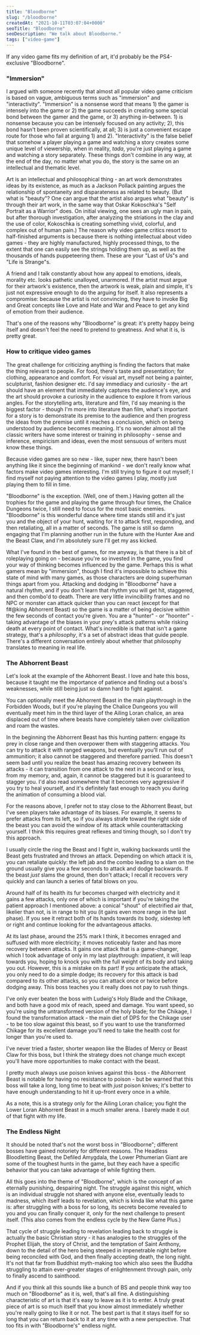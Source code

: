 ```yaml
---
title: "Bloodborne"
slug: "/bloodborne"
createdAt: "2021-10-11T03:07:04+0000"
seoTitle: "Bloodborne"
seoDescription: "We talk about Bloodborne."
tags: ["video-game"]
---
```


If any video game fits my definition of art, it'd probably be the PS4-exclusive "Bloodborne".

### "Immersion"

I argued with someone recently that almost all popular video game criticism is based on vague, ambiguous terms such as "immersion" and "interactivity". "Immersion" is a nonsense word that means 1) the gamer is intensely into the game or 2) the game succeeds in creating some special bond between the gamer and the game, or 3) anything in-between. 1) is nonsense because you can be intensely focused on any activity; 2), this bond hasn't been proven scientifically, at all; 3) is just a convenient escape route for those who fail at arguing 1) and 2). "Interactivity" is the false belief that somehow a player playing a game and watching a story creates some unique level of viewership, when in reality, _tada_, you're just playing a game and watching a story separately. These things don't combine in any way, at the end of the day, no matter what you do, the story is the same on an intellectual and thematic level.

Art is an intellectual and philosophical thing - an art work demonstrates ideas by its existence, as much as a Jackson Pollack painting argues the relationship of spontaneity and disparateness as related to beauty. (But what is "beauty"? One can argue that the artist also argues what "beauty" is through their art work, in the same way that Oskar Kokoschka's "Self Portrait as a Warrior" does. On initial viewing, one sees an ugly man in pain, but after thorough investigation, after analyzing the striations in the clay and the use of color, Kokoschka is creating something vivid, colorful, and complex out of human pain.) The reason why video game critics resort to half-finished arguments is because there is nothing intellectual about video games - they are highly manufactured, highly processed things, to the extent that one can easily see the strings holding them up, as well as the thousands of hands puppeteering them. These are your "Last of Us"s and "Life is Strange"s.

A friend and I talk constantly about how any appeal to emotions, ideals, morality etc. looks pathetic unalloyed, unarmored. If the artist must argue for their artwork's existence, then the artwork is weak, plain and simple, it's just not expressive enough to do the arguing for itself. It also represents a compromise: because the artist is not convincing, they have to invoke Big and Great concepts like Love and Hate and War and Peace to get any kind of emotion from their audience.

That's one of the reasons why "Bloodborne" is great: it's pretty happy being itself and doesn't feel the need to pretend to greatness. And what it is, is pretty great.

### How to critique video games

The great challenge for criticizing anything is finding the factors that make the thing relevant to people. For food, there's taste and presentation; for clothing, appearance and comfort. For visual art, myself not being a painter, sculpturist, fashion designer etc. I'd say immediacy and curiosity - the art should have an element that immediately captures the audience's eye, and the art should provoke a curiosity in the audience to explore it from various angles. For the storytelling arts, literature and film, I'd say meaning is the biggest factor - though I'm more into literature than film, what's important for a story is to demonstrate its premise to the audience and then progress the ideas from the premise until it reaches a conclusion, which on being understood by audience becomes meaning. It's no wonder almost all the classic writers have some interest or training in philosophy - sense and inference, empiricism and ideas, even the most sensuous of writers must know these things.

Because video games are so new - like, super new, there hasn't been anything like it since the beginning of mankind - we don't really know what factors make video games interesting. I'm still trying to figure it out myself; I find myself not paying attention to the video games I play, mostly just playing them to fill in time.

"Bloodborne" is the exception. (Well, one of them.) Having gotten all the trophies for the game and playing the game through four times, the Chalice Dungeons twice, I still need to focus for the most basic enemies. "Bloodborne" is this wonderful dance where time stands still and it's just you and the object of your hunt, waiting for it to attack first, responding, and then retaliating, all in a matter of seconds. The game is still so damn engaging that I'm planning another run in the future with the Hunter Axe and the Beast Claw, and I'm absolutely sure I'll get my ass kicked.

What I've found in the best of games, for me anyway, is that there is a bit of roleplaying going on - because you're so invested in the game, you find your way of thinking becomes influenced by the game. Perhaps this is what gamers mean by "immersion", though I find it's impossible to achieve this state of mind with many games, as those characters are doing superhuman things apart from you. Attacking and dodging in "Bloodborne" have a natural rhythm, and if you don't learn that rhythm you will get hit, staggered, and then combo'd to death. There are very little invincibility frames and no NPC or monster can attack quicker than you can react (except for that f#@king Abhorrent Beast) so the game is a matter of being decisive within the few seconds of contact you're given. You are a "hunter" - or "hoonter" - taking advantage of the biases in your prey's attack patterns while risking death at every point of contact. What's incredible is that that isn't a game strategy, that's a _philosophy_, it's a set of abstract ideas that guide people. There's a different conversation entirely about whether that philosophy translates to meaning in real life.

### The Abhorrent Beast

Let's look at the example of the Abhorrent Beast. I love and hate this boss, because it taught me the importance of patience and finding out a boss's weaknesses, while still being just so damn hard to fight against.

You can optionally meet the Abhorrent Beast in the main playthrough in the Forbidden Woods, but if you're playing the Chalice Dungeons you will eventually meet him in the third layer of the Ailing Loran chalice, an area displaced out of time where beasts have completely taken over civilization and roam the wastes.

In the beginning the Abhorrent Beast has this hunting pattern: engage its prey in close range and then overpower them with staggering attacks. You can try to attack it with ranged weapons, but eventually you'll run out of ammunition; it also cannot be staggered and therefore parried. This doesn't seem bad until you realize the beast has amazing recovery between its attacks - it can transition from one attack to the next in a second or less, from my memory, and, again, it cannot be staggered but it is guaranteed to stagger you. I'd also read somewhere that it becomes very aggressive if you try to heal yourself, and it's definitely fast enough to reach you during the animation of consuming a blood vial.

For the reasons above, I prefer not to stay close to the Abhorrent Beast, but I've seen players take advantage of its biases. For example, it seems to prefer attacks from its left, so if you always strafe toward the right side of the beast you can avoid the window of its attack while counterattacking yourself. I think this requires great reflexes and timing though, so I don't try this approach.

I usually circle the ring the Beast and I fight in, walking backwards until the Beast gets frustrated and throws an attack. Depending on which attack it is, you can retaliate quickly: the left jab and the combo leading to a slam on the ground usually give you a few seconds to attack and dodge backwards. If the beast _just_ slams the ground, then don't attack; I recall it recovers very quickly and can launch a series of fatal blows on you.

Around half of its health its fur becomes charged with electricity and it gains a few attacks, only one of which is important if you're taking the patient approach I mentioned above: a conical "shout" of electrified air that, likelier than not, is in range to hit you (it gains even more range in the last phase). If you see it retract both of its hands towards its body, sidestep left or right and continue looking for the advantageous attacks.

At its last phase, around the 25% mark I think, it becomes enraged and suffused with more electricity; it moves noticeably faster and has more recovery between attacks. It gains one attack that is a game-changer, which I took advantage of only in my last playthrough: impatient, it will leap towards you, hoping to knock you with the full weight of its body and taking you out. However, this is a mistake on its part! If you anticipate the attack, you only need to do a simple dodge; its recovery for this attack is bad compared to its other attacks, so you can attack once or twice before dodging away. This boss teaches you it really does not pay to rush things.

I've only ever beaten the boss with Ludwig's Holy Blade and the Chikage, and both have a good mix of reach, speed and damage. You want speed, so you're using the untransformed version of the holy blade; for the Chikage, I found the transformation attack - the main diet of DPS for the Chikage user - to be too slow against this beast, so if you want to use the transformed Chikage for its excellent damage you'll need to take the health cost for longer than you're used to.

I've never tried a faster, shorter weapon like the Blades of Mercy or Beast Claw for this boss, but I think the strategy does not change much except you'll have more opportunities to make contact with the beast.

I pretty much always use poison knives against this boss - the Abhorrent Beast is notable for having no resistance to poison - but be warned that this boss will take a long, long time to beat with _just_ poison knives; it's better to have enough understanding to hit it up-front every once in a while.

As a note, this is a strategy only for the Ailing Loran chalice; you fight the Lower Loran Abhorrent Beast in a much smaller arena. I barely made it out of that fight with my life.

### The Endless Night

It should be noted that's not the worst boss in "Bloodborne"; different bosses have gained notoriety for different reasons. The Headless Bloodletting Beast, the Defiled Amygdala, the Lower Pthumerian Giant are some of the toughest hunts in the game, but they each have a specific behavior that you can take advantage of while fighting them.

All this goes into the theme of "Bloodborne", which is the concept of an eternally punishing, despairing night. The struggle against this night, which is an individual struggle not shared with anyone else, eventually leads to madness, which itself leads to revelation, which is kinda like what this game is: after struggling with a boss for so long, its secrets become revealed to you and you can finally conquer it, only for the next challenge to present itself. (This also comes from the endless cycle by the New Game Plus.)

That cycle of struggle leading to revelation leading back to struggle is actually the basic Christian story - it has analogies to the struggles of the Prophet Elijah, the story of Christ, and the temptation of Saint Anthony, down to the detail of the hero being steeped in impenetrable night before being reconciled with God, and then finally accepting death, the long night. It's not that far from Buddhist myth-making too which also sees the Buddha struggling to attain ever-greater stages of enlightenment through pain, only to finally ascend to sainthood.

And if you think all this sounds like a bunch of BS and people think way too much on "Bloodborne" as it is, well, that's all fine. A distinguishing characteristic of art is that it's easy to leave as it is to enter. A truly great piece of art is so much itself that you know almost immediately whether you're really going to like it or not. The best part is that it stays itself for so long that you can return back to it at any time with a new perspective. That too fits in with "Bloodborne's" endless night.
